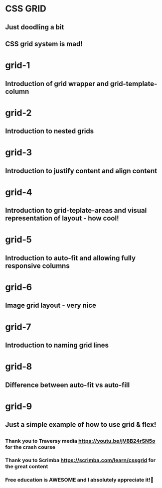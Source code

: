 # CSS GRID

## Just doodling a bit

## CSS grid system is mad!

# grid-1

## Introduction of grid wrapper and grid-template-column

##

# grid-2

## Introduction to nested grids

##

# grid-3

## Introduction to justify content and align content

##

# grid-4

## Introduction to grid-teplate-areas and visual representation of layout - how cool!

##

# grid-5

## Introduction to auto-fit and allowing fully responsive columns

##

# grid-6

## Image grid layout - very nice

##

# grid-7

## Introduction to naming grid lines

##

# grid-8

## Difference between auto-fit vs auto-fill

##

# grid-9

## Just a simple example of how to use grid & flex!

##

### Thank you to Traversy media https://youtu.be/jV8B24rSN5o for the crash course

### Thank you to Scrimba https://scrimba.com/learn/cssgrid for the great content

### Free education is AWESOME and I absolutely appreciate it!🎉
